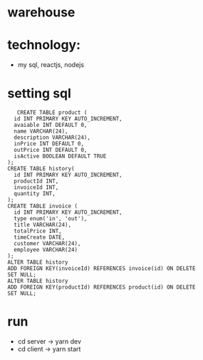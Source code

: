 # warehouse
# technology:  
  - my sql, reactjs, nodejs 
# setting sql 
``` mysql
   CREATE TABLE product (
  id INT PRIMARY KEY AUTO_INCREMENT,
  avaiable INT DEFAULT 0,
  name VARCHAR(24),
  description VARCHAR(24),
  inPrice INT DEFAULT 0,
  outPrice INT DEFAULT 0,
  isActive BOOLEAN DEFAULT TRUE
);
CREATE TABLE history(
  id INT PRIMARY KEY AUTO_INCREMENT,
  productId INT,
  invoiceId INT,
  quantity INT,
);
CREATE TABLE invoice (
  id INT PRIMARY KEY AUTO_INCREMENT,
  type enum('in', 'out'),
  title VARCHAR(24),
  totalPrice INT,
  timeCreate DATE,
  customer VARCHAR(24),
  employee VARCHAR(24)
);
ALTER TABLE history
ADD FOREIGN KEY(invoiceId) REFERENCES invoice(id) ON DELETE
SET NULL;
ALTER TABLE history
ADD FOREIGN KEY(productId) REFERENCES product(id) ON DELETE
SET NULL;

```
# run
  - cd server -> yarn dev
  - cd client -> yarn start
